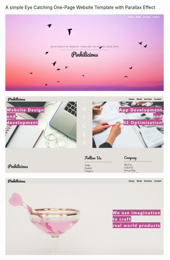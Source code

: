 A simple Eye Catching One-Page Website Template with Parallax Effect

![alt text](https://raw.githubusercontent.com/vemarun/Website-Template-1/master/img/screen.png)

![alt text](https://raw.githubusercontent.com/vemarun/Website-Template-1/master/img/screen2.png)

![alt text](https://raw.githubusercontent.com/vemarun/Website-Template-1/master/img/screen3.png)
